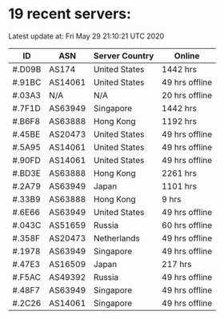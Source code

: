 # 19 recent servers:

Latest update at: Fri May 29 21:10:21 UTC 2020

| ID | ASN | Server Country | Online |
| -- | --- | -------------- | ------ |
| #.D09B | AS174 | United States | 1442 hrs |
| #.91BC | AS14061 | United States | 49 hrs offline |
| #.03A3 | N/A | N/A | 20 hrs offline |
| #.7F1D | AS63949 | Singapore | 1442 hrs |
| #.B6F8 | AS63888 | Hong Kong | 1192 hrs |
| #.45BE | AS20473 | United States | 49 hrs offline |
| #.5A95 | AS14061 | United States | 49 hrs offline |
| #.90FD | AS14061 | United States | 49 hrs offline |
| #.BD3E | AS63888 | Hong Kong | 2261 hrs |
| #.2A79 | AS63949 | Japan | 1101 hrs |
| #.33B9 | AS63888 | Hong Kong | 9 hrs |
| #.6E66 | AS63949 | United States | 49 hrs offline |
| #.043C | AS51659 | Russia | 60 hrs offline |
| #.358F | AS20473 | Netherlands | 49 hrs offline |
| #.1978 | AS63949 | Singapore | 49 hrs offline |
| #.47E3 | AS16509 | Japan | 217 hrs |
| #.F5AC | AS49392 | Russia | 49 hrs offline |
| #.48F7 | AS63949 | Singapore | 49 hrs offline |
| #.2C26 | AS14061 | Singapore | 49 hrs offline |

